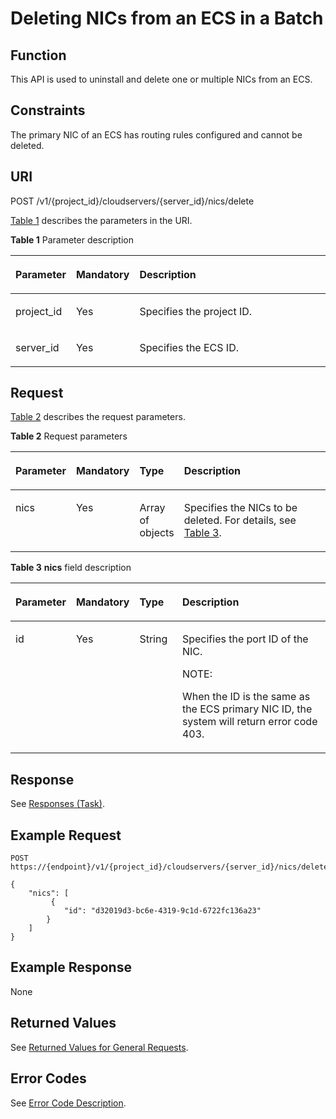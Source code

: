 # Deleting NICs from an ECS in a Batch<a name="EN-US_TOPIC_0020212665"></a>

## Function<a name="section4187856"></a>

This API is used to uninstall and delete one or multiple NICs from an ECS.

## Constraints<a name="section16704417311"></a>

The primary NIC of an ECS has routing rules configured and cannot be deleted.

## URI<a name="section37690705"></a>

POST /v1/\{project\_id\}/cloudservers/\{server\_id\}/nics/delete

[Table 1](#table42885739)  describes the parameters in the URI.

**Table  1**  Parameter description

<a name="table42885739"></a>
<table><thead align="left"><tr id="row63231703"><th class="cellrowborder" valign="top" width="16.41%" id="mcps1.2.4.1.1"><p id="p21494305"><a name="p21494305"></a><a name="p21494305"></a>Parameter</p>
</th>
<th class="cellrowborder" valign="top" width="17.169999999999998%" id="mcps1.2.4.1.2"><p id="p63317164"><a name="p63317164"></a><a name="p63317164"></a>Mandatory</p>
</th>
<th class="cellrowborder" valign="top" width="66.42%" id="mcps1.2.4.1.3"><p id="p28416672"><a name="p28416672"></a><a name="p28416672"></a>Description</p>
</th>
</tr>
</thead>
<tbody><tr id="row20049059"><td class="cellrowborder" valign="top" width="16.41%" headers="mcps1.2.4.1.1 "><p id="p13361120"><a name="p13361120"></a><a name="p13361120"></a>project_id</p>
</td>
<td class="cellrowborder" valign="top" width="17.169999999999998%" headers="mcps1.2.4.1.2 "><p id="p8508925"><a name="p8508925"></a><a name="p8508925"></a>Yes</p>
</td>
<td class="cellrowborder" valign="top" width="66.42%" headers="mcps1.2.4.1.3 "><p id="p37593705"><a name="p37593705"></a><a name="p37593705"></a>Specifies the project ID.</p>
</td>
</tr>
<tr id="row3613092117015"><td class="cellrowborder" valign="top" width="16.41%" headers="mcps1.2.4.1.1 "><p id="p1181501417024"><a name="p1181501417024"></a><a name="p1181501417024"></a>server_id</p>
</td>
<td class="cellrowborder" valign="top" width="17.169999999999998%" headers="mcps1.2.4.1.2 "><p id="p1749204017024"><a name="p1749204017024"></a><a name="p1749204017024"></a>Yes</p>
</td>
<td class="cellrowborder" valign="top" width="66.42%" headers="mcps1.2.4.1.3 "><p id="p756915117024"><a name="p756915117024"></a><a name="p756915117024"></a>Specifies the ECS ID.</p>
</td>
</tr>
</tbody>
</table>

## Request<a name="section3672032"></a>

[Table 2](#table35856517)  describes the request parameters.

**Table  2**  Request parameters

<a name="table35856517"></a>
<table><thead align="left"><tr id="row15151670"><th class="cellrowborder" valign="top" width="16.36%" id="mcps1.2.5.1.1"><p id="p19325759"><a name="p19325759"></a><a name="p19325759"></a>Parameter</p>
</th>
<th class="cellrowborder" valign="top" width="17.19%" id="mcps1.2.5.1.2"><p id="p21882681"><a name="p21882681"></a><a name="p21882681"></a>Mandatory</p>
</th>
<th class="cellrowborder" valign="top" width="14.13%" id="mcps1.2.5.1.3"><p id="p27666764"><a name="p27666764"></a><a name="p27666764"></a>Type</p>
</th>
<th class="cellrowborder" valign="top" width="52.32%" id="mcps1.2.5.1.4"><p id="p26415391"><a name="p26415391"></a><a name="p26415391"></a>Description</p>
</th>
</tr>
</thead>
<tbody><tr id="row59271898"><td class="cellrowborder" valign="top" width="16.36%" headers="mcps1.2.5.1.1 "><p id="p36294438"><a name="p36294438"></a><a name="p36294438"></a>nics</p>
</td>
<td class="cellrowborder" valign="top" width="17.19%" headers="mcps1.2.5.1.2 "><p id="p54168362"><a name="p54168362"></a><a name="p54168362"></a>Yes</p>
</td>
<td class="cellrowborder" valign="top" width="14.13%" headers="mcps1.2.5.1.3 "><p id="p25561231"><a name="p25561231"></a><a name="p25561231"></a>Array of objects</p>
</td>
<td class="cellrowborder" valign="top" width="52.32%" headers="mcps1.2.5.1.4 "><p id="p44982630"><a name="p44982630"></a><a name="p44982630"></a>Specifies the NICs to be deleted. For details, see <a href="#table43212049">Table 3</a>.</p>
</td>
</tr>
</tbody>
</table>

**Table  3** **nics**  field description

<a name="table43212049"></a>
<table><thead align="left"><tr id="row13772373"><th class="cellrowborder" valign="top" width="16.35%" id="mcps1.2.5.1.1"><p id="p1687315211520"><a name="p1687315211520"></a><a name="p1687315211520"></a>Parameter</p>
</th>
<th class="cellrowborder" valign="top" width="17.29%" id="mcps1.2.5.1.2"><p id="p9873021657"><a name="p9873021657"></a><a name="p9873021657"></a>Mandatory</p>
</th>
<th class="cellrowborder" valign="top" width="13.919999999999998%" id="mcps1.2.5.1.3"><p id="p9873721157"><a name="p9873721157"></a><a name="p9873721157"></a>Type</p>
</th>
<th class="cellrowborder" valign="top" width="52.44%" id="mcps1.2.5.1.4"><p id="p7873102111513"><a name="p7873102111513"></a><a name="p7873102111513"></a>Description</p>
</th>
</tr>
</thead>
<tbody><tr id="row38764716"><td class="cellrowborder" valign="top" width="16.35%" headers="mcps1.2.5.1.1 "><p id="p52934302"><a name="p52934302"></a><a name="p52934302"></a>id</p>
</td>
<td class="cellrowborder" valign="top" width="17.29%" headers="mcps1.2.5.1.2 "><p id="p59820093"><a name="p59820093"></a><a name="p59820093"></a>Yes</p>
</td>
<td class="cellrowborder" valign="top" width="13.919999999999998%" headers="mcps1.2.5.1.3 "><p id="p13589360"><a name="p13589360"></a><a name="p13589360"></a>String</p>
</td>
<td class="cellrowborder" valign="top" width="52.44%" headers="mcps1.2.5.1.4 "><p id="p41640866"><a name="p41640866"></a><a name="p41640866"></a>Specifies the port ID of the NIC.</p>
<div class="note" id="note49262081714"><a name="note49262081714"></a><a name="note49262081714"></a><span class="notetitle"> NOTE: </span><div class="notebody"><p id="p443358761714"><a name="p443358761714"></a><a name="p443358761714"></a>When the ID is the same as the ECS primary NIC ID, the system will return error code 403.</p>
</div></div>
</td>
</tr>
</tbody>
</table>

## Response<a name="section33048293"></a>

See  [Responses \(Task\)](responses-(task).md).

## Example Request<a name="section12428547539"></a>

```
POST https://{endpoint}/v1/{project_id}/cloudservers/{server_id}/nics/delete
```

```
{
    "nics": [
         {
            "id": "d32019d3-bc6e-4319-9c1d-6722fc136a23"
        }
    ]
}
```

## Example Response<a name="section185132219719"></a>

None

## Returned Values<a name="en-us_topic_0092803065_en-us_topic_0020212692_section22960139"></a>

See  [Returned Values for General Requests](returned-values-for-general-requests.md).

## Error Codes<a name="en-us_topic_0092803065_en-us_topic_0067161469_en-us_topic_0057973179_section23611955"></a>

See  [Error Code Description](error-code-description.md).

